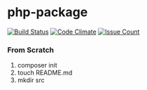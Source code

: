 
# php-package

[![Build Status](https://travis-ci.org/hexlet-boilerplates/php-package.svg?branch=master)](https://travis-ci.org/hexlet-boilerplates/php-package)
[![Code Climate](https://codeclimate.com/github/hexlet-boilerplates/php-package/badges/gpa.svg)](https://codeclimate.com/github/hexlet-boilerplates/php-package)
[![Issue Count](https://codeclimate.com/github/hexlet-boilerplates/components/php-package/badges/issue_count.svg)](https://codeclimate.com/github/hexlet-boilerplates/php-package)

### From Scratch

1. composer init
1. touch README.md
1. mkdir src
